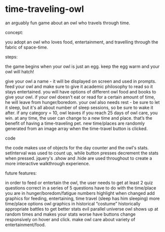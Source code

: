 # time-traveling-owl
an arguably fun game about an owl who travels through time.

concept: 

you adopt an owl who loves food, entertainment, and travelling through the fabric of space-time. 

steps:

the game begins when your owl is just an egg. keep the egg warm and your owl will hatch!

give your owl a name - it will be displayed on screen and used in prompts.
feed your owl  and make sure to give it academic philosophy to read so it stays entertained. you will have options of different owl food and books to give your owl. if your owl doesn’t eat or read for a certain amount of time, he will leave from hunger/boredom. 
your owl also needs rest - be sure to let it sleep, but it's all about number of sleep sessions, so be sure to wake it after.
if any category = 10, owl leaves
if you reach 25 days of owl care, you win.
at any time, the user can change to a new time and place. that’s the benefit of having a time-traveling pet.
new time/places are randomly generated from an image array when the time-travel button is clicked.

code

the code makes use of objects for the day counter and the owl's stats. setInterval was used to count up, while button presses decrement the stats when pressed. jquery's .show and .hide are used throughout to create a more interactive walkthrough experience.


future features:

in order to feed or entertain the owl, the user needs to get at least 2 quiz questions correct in a series of 5 questions have to do with the time/place you are in
hunger/boredom/fatigue numbers highlight when changed
add graphics for feeding, entertaining, time travel (sleep has him sleeping)
more time/place options
owl graphics in historical “costume”
historically appropriate battles to get better stats
evil parallel universe owl shows up at random times and makes your stats worse
have buttons change responsively on hover and click.
make owl care about variety of entertainment/food.
